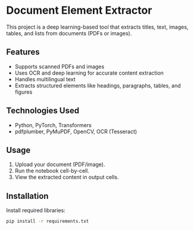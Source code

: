# Document Element Extractor

This project is a deep learning-based tool that extracts titles, text, images, tables, and lists from documents (PDFs or images).

## Features
- Supports scanned PDFs and images
- Uses OCR and deep learning for accurate content extraction
- Handles multilingual text
- Extracts structured elements like headings, paragraphs, tables, and figures

## Technologies Used
- Python, PyTorch, Transformers
- pdfplumber, PyMuPDF, OpenCV, OCR (Tesseract)

## Usage
1. Upload your document (PDF/image).
2. Run the notebook cell-by-cell.
3. View the extracted content in output cells.

## Installation
Install required libraries:
```bash
pip install -r requirements.txt
```
